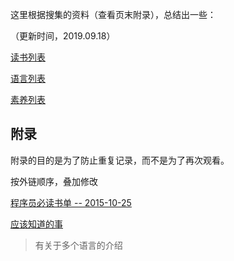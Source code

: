 

这里根据搜集的资料（查看页末附录），总结出一些：

（更新时间，2019.09.18）

[读书列表](Learn-book.md)

[语言列表](..网站)

[素养列表](素养部分)

## 附录

附录的目的是为了防止重复记录，而不是为了再次观看。

按外链顺序，叠加修改

[程序员必读书单 -- 2015-10-25](http://lucida.me/blog/developer-reading-list/)

[应该知道的事](http://matt.might.net/articles/what-cs-majors-should-know/)

> 有关于多个语言的介绍



